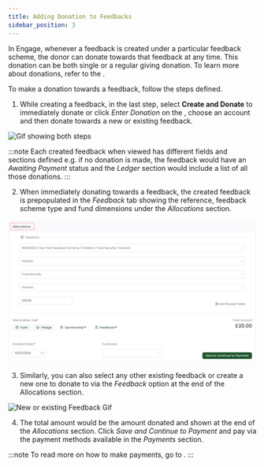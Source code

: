 ```yaml
---
title: Adding Donation to Feedbacks
sidebar_position: 3
---
```


In Engage, whenever a feedback is created under a particular feedback scheme, the donor can donate towards that feedback at any time. This donation can be both single or a regular giving donation. To learn more about donations, refer to the <K2Link route="docs/engage/donations/" text="Donations Documentation" isInternal/>.

To make a donation towards a feedback, follow the steps defined.

1. While creating a feedback, in the last step, select **Create and Donate** to immediately donate or click *Enter Donation* on the <K2Link route="giving" text="Giving dashboard" isEngage />, choose an account and then donate towards a new or existing feedback.

![Gif showing both steps](./gif-showing-both-steps.gif)

:::note
Each created feedback when viewed has different fields and sections defined e.g. if no donation is made, the feedback would have an *Awaiting Payment* status and the *Ledger* section would include a list of all those donations.
:::

2. When immediately donating towards a feedback, the created feedback is prepopulated in the *Feedback* tab showing the reference, feedback scheme type and fund dimensions under the *Allocations* section.

![Feedback Prepopulated in Allocations](./feedback-prepopulated-allocations.png)

3. Similarly, you can also select any other existing feedback or create a new one to donate to via the *Feedback* option at the end of the Allocations section.

![New or existing Feedback Gif](./new-existing-feedback.gif)

4. The total amount would be the amount donated and shown at the end of the *Allocations* section. Click *Save and Continue to Payment* and pay via the payment methods available in the *Payments* section.

:::note
To read more on how to make payments, go to <K2Link route="docs/engage/donations/payments/payment-types-and-methods/" text="Payment Types and Methods Documentation" isInternal/>.
:::
 